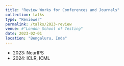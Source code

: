 ```yaml
---
title: "Review Works for Conferences and Journals"
collection: talks
type: "Reviewer"
permalink: /talks/2023-review
venue: #"London School of Testing"
date: 2023-02-01
location: "Bengaluru, Inda"
---
```


- 2023: NeurIPS
- 2024: ICLR, ICML
